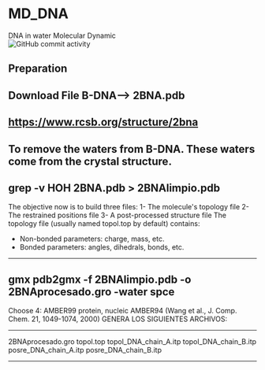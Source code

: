 # MD_DNA
DNA in water Molecular Dynamic  
![GitHub commit activity](https://img.shields.io/github/commit-activity/m/tnavarrofebre/MD_DNA)

## Preparation

Download File B-DNA--> 2BNA.pdb
-----------------------------------
https://www.rcsb.org/structure/2bna
-----------------------------------

To remove the waters from B-DNA. These waters come from the crystal structure.
-------------------------------------
grep -v HOH 2BNA.pdb > 2BNAlimpio.pdb
-------------------------------------

The objective now is to build three files:
1- The molecule's topology file
2- The restrained positions file
3- A post-processed structure file
The topology file (usually named topol.top by default) contains:
* Non-bonded parameters: charge, mass, etc.
* Bonded parameters: angles, dihedrals, bonds, etc.
---------------------------------------------------------------
gmx pdb2gmx -f 2BNAlimpio.pdb -o 2BNAprocesado.gro -water spce
---------------------------------------------------------------
Choose 
4: AMBER99 protein, nucleic AMBER94 (Wang et al., J. Comp. Chem. 21, 1049-1074, 2000)
GENERA LOS SIGUIENTES ARCHIVOS:
_______________________________
2BNAprocesado.gro
topol.top
topol_DNA_chain_A.itp
topol_DNA_chain_B.itp
posre_DNA_chain_A.itp
posre_DNA_chain_B.itp
_______________________________